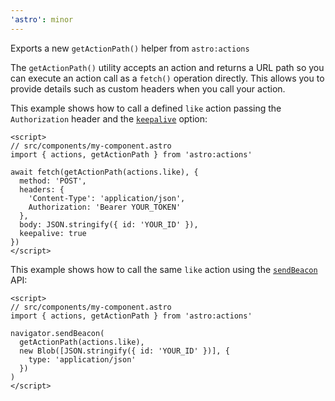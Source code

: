 ```yaml
---
'astro': minor
---
```


Exports a new `getActionPath()` helper from `astro:actions`

The `getActionPath()` utility accepts an action and returns a URL path so you can execute an action call as a `fetch()` operation directly. This allows you to provide details such as custom headers when you call your action.

This example shows how to call a defined `like` action passing the `Authorization` header and the [`keepalive`](https://developer.mozilla.org/en-US/docs/Web/API/Request/keepalive) option:

```astro
<script>
// src/components/my-component.astro
import { actions, getActionPath } from 'astro:actions'

await fetch(getActionPath(actions.like), {
  method: 'POST',
  headers: {
    'Content-Type': 'application/json',
    Authorization: 'Bearer YOUR_TOKEN'
  },
  body: JSON.stringify({ id: 'YOUR_ID' }),
  keepalive: true
})
</script>
```

This example shows how to call the same `like` action using the [`sendBeacon`](https://developer.mozilla.org/en-US/docs/Web/API/Navigator/sendBeacon) API:

```astro
<script>
// src/components/my-component.astro
import { actions, getActionPath } from 'astro:actions'

navigator.sendBeacon(
  getActionPath(actions.like),
  new Blob([JSON.stringify({ id: 'YOUR_ID' })], {
    type: 'application/json'
  })
)
</script>
```
